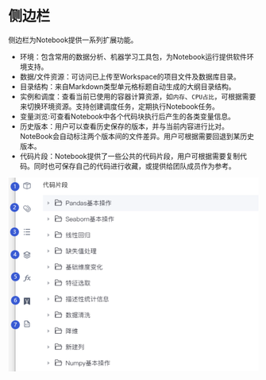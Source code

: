 # 侧边栏

侧边栏为Notebook提供一系列扩展功能。

* 环境：包含常用的数据分析、机器学习工具包，为Notebook运行提供软件环境支持。
* 数据/文件资源：可访问已上传至Workspace的项目文件及数据库目录。
* 目录结构：来自Markdown类型单元格标题自动生成的大纲目录结构。
* 实例和调度：查看当前已使用的容器计算资源，如`内存`、`CPU占比`，可根据需要来切换环境资源。支持创建调度任务，定期执行Notebook任务。
* 变量浏览:可查看Notebook中各个代码块执行后产生的各类变量信息。
* 历史版本：用户可以查看历史保存的版本，并与当前内容进行比对。NoteBook会自动标注两个版本间的文件差异。用户可根据需要回退到某历史版本。
* 代码片段：Notebook提供了一些公共的代码片段，用户可根据需要复制代码。同时也可保存自己的代码进行收藏，或提供给团队成员作为参考。

![](/assets/cbl2.png)

